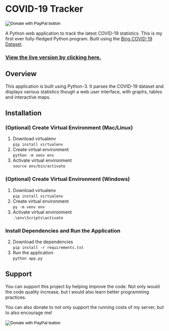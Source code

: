 # COVID-19 Tracker

<form action="https://www.paypal.com/cgi-bin/webscr" method="post" target="_top">
<input type="hidden" name="cmd" value="_s-xclick" />
<input type="hidden" name="hosted_button_id" value="QUKYBPVMTUCV4" />
<input type="image" src="https://img.shields.io/badge/Donate-Card%20/%20PayPal-blue" border="0" name="submit" title="PayPal - The safer, easier way to pay online!" alt="Donate with PayPal button" />
<img alt="" border="0" src="https://www.paypal.com/en_GB/i/scr/pixel.gif" width="1" height="1" />
</form>

A Python web application to track the latest COVID-19 statistics. This is my first ever fully-fledged Python program. Built using the [Bing COVID-19 Dataset](https://github.com/microsoft/Bing-COVID-19-Data/).

### [View the live version by clicking here.](https://covid19.sidsidsid.cf/)

## Overview
This application is built using Python-3. It parses the COVID-19 dataset and displays various statistics though a web user interface, with graphs, tables and interactive maps.
## Installation
### (Optional) Create Virtual Environment (Mac/Linux)
1. Download virtualenv<br>
`pip install virtualenv`
2. Create virtual environment<br>
`python -m venv env`
3. Activate virtual environment<br>
`source env/bin/activate`

### (Optional) Create Virtual Environment (Windows)
1. Download virtualenv<br>
`pip install virtualenv`
2. Create virtual environment<br>
`py -m venv env`
3. Activate virtual environment<br>
`.\env\Scripts\activate`

### Install Dependencies and Run the Application
2. Download the dependencies<br>
`pip install -r requirements.txt`
3. Run the application<br>
`python app.py`

## Support
You can support this project by helping improve the code. Not only would the code quality increase, but I would also learn better programming practices.

You can also donate to not only support the running costs of my server, but to also encourage me! 

<form action="https://www.paypal.com/cgi-bin/webscr" method="post" target="_top">
<input type="hidden" name="cmd" value="_s-xclick" />
<input type="hidden" name="hosted_button_id" value="QUKYBPVMTUCV4" />
<input type="image" src="https://img.shields.io/badge/Donate-Card%20/%20PayPal-blue" border="0" name="submit" title="PayPal - The safer, easier way to pay online!" alt="Donate with PayPal button" />
<img alt="" border="0" src="https://www.paypal.com/en_GB/i/scr/pixel.gif" width="1" height="1" />
</form>